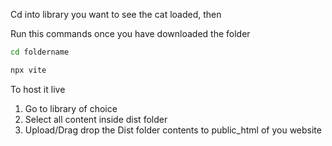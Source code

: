 Cd into library you want to see the cat loaded, then

Run this commands once you have downloaded the folder

```bash
cd foldername
```
```bash
npx vite
```
To host it live

1. Go to library of choice
2. Select all content inside dist folder
3. Upload/Drag drop the Dist folder contents to public_html of you website

